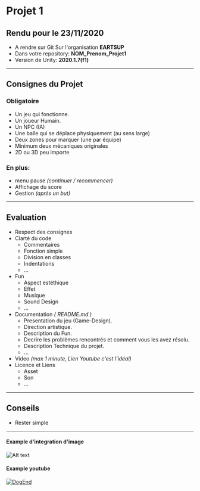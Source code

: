 # Projet 1

## Rendu pour le 23/11/2020 
- A rendre sur Git  Sur l'organisation __EARTSUP__
- Dans votre repository: __NOM_Prenom_Projet1__ 
- Version de Unity: __2020.1.7(f1)__
____________________________
## Consignes du Projet

### Obligatoire

- Un jeu qui fonctionne.
- Un joueur Humain.
- Un NPC (IA)
- Une balle qui se déplace physiquement (au sens large)
- Deux zones pour marquer (une par équipe)
- Minimum deux mécaniques originales 
- 2D ou 3D peu importe

### En plus:
- menu pause _(continuer / recommencer)_
- Affichage du score
- Gestion _(après un but)_
  
___________________________
## Evaluation

- Respect des consignes  
- Clarté du code 
  - Commentaires
  - Fonction simple
  - Division en classes
  - Indentations
  - ...
- Fun
  - Aspect estéthique
  - Effet
  - Musique 
  - Sound Design
  - ...
- Documentation _( README.md )_
  - Presentation du jeu (Game-Design).
  - Direction artistique.
  - Description du Fun.
  - Decrire les problèmes rencontrés et comment vous les avez résolu.
  - Description Technique du projet.
  - ...
- Video _(max 1 minute, Lien Youtube c'est l'idéal)_ 
- Licence et Liens 
  - Asset
  - Son
  - ...
  
__________________
## Conseils
- Rester simple
  
__________________
#### Example d'integration d'image 
![Alt text](Assets/Textures/image.png "Title")

#### Example youtube

[![DogEnd](Video/0.jpg)](http://www.youtube.com/watch?v=rBOvEL6sSqQ "DogEnd")